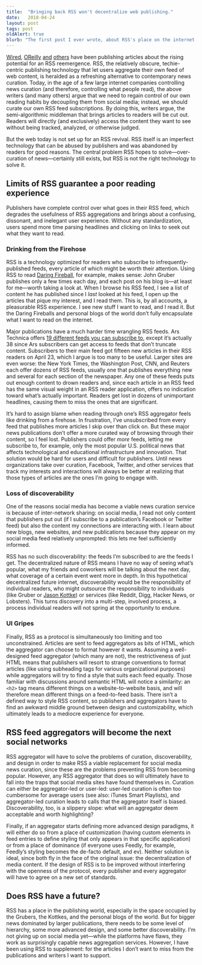 ```yaml
---
title:  "Bringing back RSS won't decentralize web publishing."
date:   2018-04-24
layout: post
tags: post
oldAlert: true
blurb: "The first post I ever wrote, about RSS's place on the internet in the era of online news and content distribution."
---
```


[Wired](https://www.wired.com/story/rss-readers-feedly-inoreader-old-reader/), [OReilly](https://www.oreilly.com/ideas/its-time-to-rebuild-the-web) [and](https://neflabs.com/blog/rss-renaissance/) [others](https://css-tricks.com/its-time-for-an-rss-revival) have been publishing articles about the rising potential for an RSS reemergence. RSS, the relatively obscure, techie-centric publishing technology that let users aggregate their own feed of web content, is heralded as a refreshing alternative to contemporary news curation. Today, in the age of a few large internet companies controlling news curation (and therefore, controlling what people read), the above writers (and many others) argue that we need to regain control of our own reading habits by decoupling them from social media; instead, we should curate our own RSS feed subscriptions. By doing this, writers argue, the semi-algorithmic middleman that brings articles to readers will be cut out. Readers will directly (and exclusively) access the content they want to see without being tracked, analyzed, or otherwise judged. 

But the web today is not set up for an RSS revival. RSS itself is an imperfect technology that can be abused by publishers and was abandoned by readers for good reasons. The central problem RSS hopes to solve—over-curation of news—certainly still exists, but RSS is not the right technology to solve it.

<!--more-->

## Limits of RSS guarantee a poor reading experience
Publishers have complete control over what goes in their RSS feed, which degrades the usefulness of RSS aggregations and brings about a confusing, dissonant, and inelegant user experience. Without any standardization, users spend more time parsing headlines and clicking on links to seek out what they want to read.

### Drinking from the Firehose
RSS is a technology optimized for readers who subscribe to infrequently-published feeds, every article of which might be worth their attention. Using RSS to read [Daring Fireball](http://daringfireball.net), for example, makes sense: John Gruber publishes only a few times each day, and each post on his blog is—at least for me—worth taking a look at. When I browse his RSS feed, I see a list of content he has published since I _last_ looked at his feed, I open up the articles that pique my interest, and I read them. This is, by all accounts, a pleasurable RSS experience. I see new stuff I want to read, and I read it. But the Daring Fireballs and personal blogs of the world don’t fully encapsulate what I want to read on the internet.

Major publications have a much harder time wrangling RSS feeds. Ars Technica offers [19 different feeds you can subscribe to](https://arstechnica.com/rss-feeds/), except it’s actually 38 since Ars subscribers can get access to feeds that don’t truncate content. Subscribers to their main feed got fifteen new articles in their RSS readers on April 23, which I argue is too many to be useful. Larger sites are even worse: the New York Times, the Washington Post, CNN, and Reuters each offer dozens of RSS feeds, usually one that publishes everything new and several for each section of the newspaper. Any one of these feeds puts out enough content to drown readers and, since each article in an RSS feed has the same visual weight in an RSS reader application, offers no indication toward what’s actually important. Readers get lost in dozens of unimportant headlines, causing them to miss the ones that are significant.

It’s hard to assign blame when reading through one’s RSS aggregator feels like drinking from a firehose. In frustration, I’ve unsubscribed from every feed that publishes more articles I skip over than click on. But these major news publications don’t offer a more curated way of browsing through their content, so I feel lost. Publishers could offer _more_ feeds, letting me subscribe to, for example, only the most popular U.S. political news that affects technological and educational infrastructure and innovation. That solution would be hard for users and difficult for publishers. Until news organizations take over curation, Facebook, Twitter, and other services that track my interests and interactions will always be better at realizing that those types of articles are the ones I’m going to engage with.

### Loss of discoverability
One of the reasons social media has become a viable news curation service is because of inter-network sharing: on social media, I read not only content that publishers put out (if I subscribe to a publication’s Facebook or Twitter feed) but also the content my connections are interacting with. I learn about new blogs, new websites, and new publications because they appear on my social media feed relatively unprompted: this lets me feel sufficiently informed. 

RSS has no such discoverability: the feeds I’m subscribed to are the feeds I get. The decentralized nature of RSS means I have no way of seeing what’s popular, what my friends and coworkers will be talking about the next day, what coverage of a certain event went more in depth. In this hypothetical decentralized future internet, discoverability would be the responsibility of individual readers, who might outsource the responsibility to individuals (like Gruber or [Jason Kottke](http://kottke.org)) or services (like Reddit, Digg, Hacker News, or Lobsters). This turns discovery into a multi-step, involved process, a process individual readers will not spring at the opportunity to endure.

### UI Gripes
Finally, RSS as a protocol is simultaneously too limiting and too unconstrained. Articles are sent to feed aggregators as bits of HTML, which the aggregator can choose to format however it wants. Assuming a well-designed feed aggregator (which many are not), the restrictiveness of just HTML means that publishers will resort to strange conventions to format articles (like using subheading tags for various organizational purposes) while aggregators will try to find a style that suits each feed equally. Those familiar with discussions around semantic HTML will notice a similarity: an `<h2>` tag means different things on a website-to-website basis, and will therefore mean different things on a feed-to-feed basis. There isn’t a defined way to style RSS content, so publishers and aggregators have to find an awkward middle ground between design and customizability, which ultimately leads to a mediocre experience for everyone.

## RSS feed aggregators will become the next social networks
RSS aggregator will have to solve the problems of curation, discoverability, and design in order to make RSS a viable replacement for social media news curation, since these are the problems preventing RSS from becoming popular. However, any RSS aggregator that does so will ultimately have to fall into the traps that social media sites have found themselves in. Curation can either be aggregator-led or user-led: user-led curation is often too cumbersome for average users (see also: iTunes Smart Playlists), and aggregator-led curation leads to calls that the aggregator itself is biased. Discoverability, too, is a slippery slope: what will an aggregator deem acceptable and worth highlighting?

Finally, if an aggregator starts defining more advanced design paradigms, it will either do so from a place of customization (having custom elements in feed entries to define styling that only appears in that specific application) or from a place of dominance (if everyone uses Feedly, for example, Feedly’s styling becomes the de-facto default, and ev). Neither solution is ideal, since both fly in the face of the original issue: the decentralization of media content. If the design of RSS is to be improved without interfering with the openness of the protocol, every publisher and every aggregator will have to agree on a new set of standards.

## Does RSS have a future?
RSS has a place in the publishing world, especially in the space occupied by the Grubers, the Kottkes, and the personal blogs of the world. But for bigger news dominated by larger publications, there needs to be some level of hierarchy, some more advanced design, and some better discoverability. I’m not giving up on social media yet—while the platforms have flaws, they work as surprisingly capable news aggregation services. However, I have been using RSS to supplement: for the articles I don’t want to miss from the publications and writers I want to support.